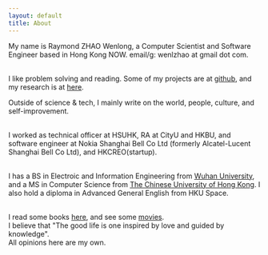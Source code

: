 ```yaml
---
layout: default
title: About
---
```

My name is Raymond ZHAO Wenlong, a Computer Scientist and Software Engineer based in Hong Kong NOW. 
email/g: wenlzhao at gmail dot com.  
<br>


I like problem solving and reading. Some of my projects are at [github](https://github.com/muyun), and my research is at [here](http://muyun.github.io/research/).  

Outside of science & tech, I mainly write on the world, people, culture, and self-improvement.    
<br> 

I worked as technical officer at HSUHK, RA at CityU and HKBU, and software engineer at Nokia Shanghai Bell Co Ltd (formerly Alcatel-Lucent Shanghai Bell Co Ltd), and HKCREO(startup).    
<br> 

I has a BS in Electroic and Information Engineering from [Wuhan University](https://www.sciencemag.org/collections/celebrating-125-years-academic-excellence-wuhan-university-1893-2018?fbclid=IwAR0RzFSkpxaI8wk61JDnE7p6SWr7SlKXLyoFHkrg4-iqKGiRyE2gZfaGl8s), and a MS in Computer Science from [The Chinese University of Hong Kong](http://www.cuhk.edu.hk/english/index.html). I also hold a diploma in Advanced General English from HKU Space.   
<br>  
 
I read some books [here](https://www.goodreads.com/review/list/8677506?shelf=%23ALL%23), and see some [movies](https://movie.douban.com/people/aiding2001/collect).      
I believe that "The good life is one inspired by love and guided by knowledge".   
All opinions here are my own.    
<br> 








